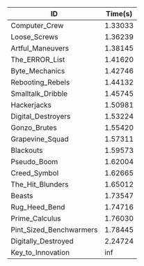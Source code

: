 |ID|Time(s)|
|-|-|
|Computer_Crew|1.33033|
|Loose_Screws|1.36239|
|Artful_Maneuvers|1.38145|
|The_ERROR_List|1.41620|
|Byte_Mechanics|1.42746|
|Rebooting_Rebels|1.44132|
|Smalltalk_Dribble|1.45745|
|Hackerjacks|1.50981|
|Digital_Destroyers|1.53224|
|Gonzo_Brutes|1.55420|
|Grapevine_Squad|1.57311|
|Blackouts|1.59573|
|Pseudo_Boom|1.62004|
|Creed_Symbol|1.62665|
|The_Hit_Blunders|1.65012|
|Beasts|1.73547|
|Rug_Heed_Bend|1.74716|
|Prime_Calculus|1.76030|
|Pint_Sized_Benchwarmers|1.78445|
|Digitally_Destroyed|2.24724|
|Key_to_Innovation|inf|
